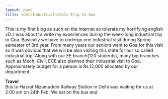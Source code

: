 ```yaml
---
layout: post
title: <del>Industrial</del> Trip to Goa
---
```


This is my first blog as such on the internet so tolerate my horrifying english xD. I was about to write my experiences during the week-long industrial trip to Goa. Basically we have to undergo one industrial visit during Spring semester of 3rd year. From many years our seniors went to Goa for this visit so it was obvious that we will be also visiting this state for our so called industrial trip. Along with our EE branch(120 students), many big branches such as Mech, Civil, ECE also planned their industrial visit to Goa. Approximately budget for a person is Rs.12,000 allocated by our department. 

**Travel** <br/>
Bus to Hazrat Nizamuddin Railway Station in Delhi was waiting for us at 2:00 am on 24th Feb. We sat on the bus and 
